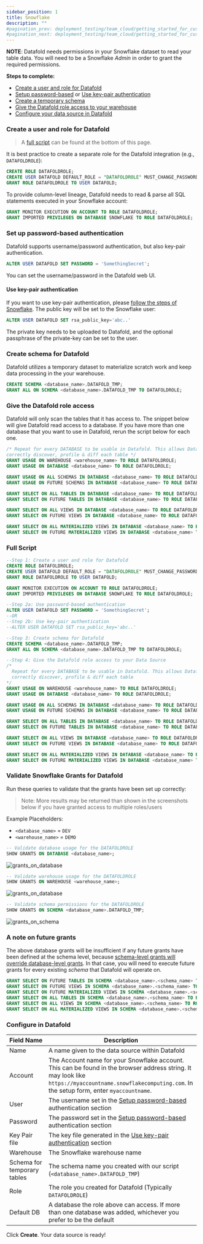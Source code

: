 ```yaml
---
sidebar_position: 1
title: Snowflake
description: ""
#pagination_prev: deployment_testing/team_cloud/getting_started_for_customers/data_sources
#pagination_next: deployment_testing/team_cloud/getting_started_for_customers/version_control
---
```

**NOTE**: Datafold needs permissions in your Snowflake dataset to read your table data. You will need to be a Snowflake *Admin* in order to grant the required permissions.

**Steps to complete:**

* [Create a user and role for Datafold](snowflake.md#create-a-user-and-role-for-datafold)
* [Setup password-based](snowflake.md#set-up-password-based-authentication) or [Use key-pair authentication](snowflake.md#use-key-pair-authentication)
* [Create a temporary schema](snowflake.md#create-schema-for-datafold)
* [Give the Datafold role access to your warehouse](snowflake.md#give-the-datafold-role-access)
* [Configure your data source in Datafold](snowflake.md#configure-in-datafold)

### Create a user and role for Datafold

> A [full script](snowflake#full-script) can be found at the bottom of this page.

It is best practice to create a separate role for the Datafold integration (e.g., `DATAFOLDROLE`):

```sql
CREATE ROLE DATAFOLDROLE;
CREATE USER DATAFOLD DEFAULT_ROLE = "DATAFOLDROLE" MUST_CHANGE_PASSWORD = FALSE;
GRANT ROLE DATAFOLDROLE TO USER DATAFOLD;
```

To provide column-level lineage, Datafold needs to read & parse all SQL statements executed in your Snowflake account:

```sql
GRANT MONITOR EXECUTION ON ACCOUNT TO ROLE DATAFOLDROLE;
GRANT IMPORTED PRIVILEGES ON DATABASE SNOWFLAKE TO ROLE DATAFOLDROLE;
```

### Set up password-based authentication

Datafold supports username/password authentication, but also key-pair authentication.

```sql
ALTER USER DATAFOLD SET PASSWORD = 'SomethingSecret';
```

You can set the username/password in the Datafold web UI.

#### Use key-pair authentication

If you want to use key-pair authentication, please [follow the steps of Snowflake](https://docs.snowflake.com/en/user-guide/key-pair-auth.html). The public key will be set to the Snowflake user:

```sql
ALTER USER DATAFOLD SET rsa_public_key='abc..'
```

The private key needs to be uploaded to Datafold, and the optional passphrase of the private-key can be set to the user.

### Create schema for Datafold

Datafold utilizes a temporary dataset to materialize scratch work and keep data processing in the your warehouse. 

```sql
CREATE SCHEMA <database_name>.DATAFOLD_TMP;
GRANT ALL ON SCHEMA <database_name>.DATAFOLD_TMP TO DATAFOLDROLE;
```

### Give the Datafold role access

Datafold will only scan the tables that it has access to. The snippet below will give Datafold read access to a database. If you have more than one database that you want to use in Datafold, rerun the script below for each one.

```sql
/* Repeat for every DATABASE to be usable in Datafold. This allows Datafold to
correctly discover, profile & diff each table */
GRANT USAGE ON WAREHOUSE <warehouse_name> TO ROLE DATAFOLDROLE;
GRANT USAGE ON DATABASE <database_name> TO ROLE DATAFOLDROLE;

GRANT USAGE ON ALL SCHEMAS IN DATABASE <database_name> TO ROLE DATAFOLDROLE;
GRANT USAGE ON FUTURE SCHEMAS IN DATABASE <database_name> TO ROLE DATAFOLDROLE;

GRANT SELECT ON ALL TABLES IN DATABASE <database_name> TO ROLE DATAFOLDROLE;
GRANT SELECT ON FUTURE TABLES IN DATABASE <database_name> TO ROLE DATAFOLDROLE;

GRANT SELECT ON ALL VIEWS IN DATABASE <database_name> TO ROLE DATAFOLDROLE;
GRANT SELECT ON FUTURE VIEWS IN DATABASE <database_name> TO ROLE DATAFOLDROLE;

GRANT SELECT ON ALL MATERIALIZED VIEWS IN DATABASE <database_name> TO ROLE DATAFOLDROLE;
GRANT SELECT ON FUTURE MATERIALIZED VIEWS IN DATABASE <database_name> TO ROLE DATAFOLDROLE;
```

### Full Script

```sql
--Step 1: Create a user and role for Datafold
CREATE ROLE DATAFOLDROLE;
CREATE USER DATAFOLD DEFAULT_ROLE = "DATAFOLDROLE" MUST_CHANGE_PASSWORD = FALSE;
GRANT ROLE DATAFOLDROLE TO USER DATAFOLD;

GRANT MONITOR EXECUTION ON ACCOUNT TO ROLE DATAFOLDROLE;
GRANT IMPORTED PRIVILEGES ON DATABASE SNOWFLAKE TO ROLE DATAFOLDROLE;

--Step 2a: Use password-based authentication
ALTER USER DATAFOLD SET PASSWORD = 'SomethingSecret';
--OR
--Step 2b: Use key-pair authentication
--ALTER USER DATAFOLD SET rsa_public_key='abc..'

--Step 3: Create schema for Datafold
CREATE SCHEMA <database_name>.DATAFOLD_TMP;
GRANT ALL ON SCHEMA <database_name>.DATAFOLD_TMP TO DATAFOLDROLE;

--Step 4: Give the Datafold role access to your Data Source
/*
  Repeat for every DATABASE to be usable in Datafold. This allows Datafold to
  correctly discover, profile & diff each table
*/
GRANT USAGE ON WAREHOUSE <warehouse_name> TO ROLE DATAFOLDROLE;
GRANT USAGE ON DATABASE <database_name> TO ROLE DATAFOLDROLE;

GRANT USAGE ON ALL SCHEMAS IN DATABASE <database_name> TO ROLE DATAFOLDROLE;
GRANT USAGE ON FUTURE SCHEMAS IN DATABASE <database_name> TO ROLE DATAFOLDROLE;

GRANT SELECT ON ALL TABLES IN DATABASE <database_name> TO ROLE DATAFOLDROLE;
GRANT SELECT ON FUTURE TABLES IN DATABASE <database_name> TO ROLE DATAFOLDROLE;

GRANT SELECT ON ALL VIEWS IN DATABASE <database_name> TO ROLE DATAFOLDROLE;
GRANT SELECT ON FUTURE VIEWS IN DATABASE <database_name> TO ROLE DATAFOLDROLE;

GRANT SELECT ON ALL MATERIALIZED VIEWS IN DATABASE <database_name> TO ROLE DATAFOLDROLE;
GRANT SELECT ON FUTURE MATERIALIZED VIEWS IN DATABASE <database_name> TO ROLE DATAFOLDROLE;
```

### Validate Snowflake Grants for Datafold

Run these queries to validate that the grants have been set up correctly:
> Note: More results may be returned than shown in the screenshots below if you have granted access to multiple roles/users

Example Placeholders:
- `<database_name>` = `DEV`
- `<warehouse_name>` = `DEMO`


```sql
-- Validate database usage for the DATAFOLDROLE
SHOW GRANTS ON DATABASE <database_name>;
```

![grants_on_database](/img/grants_on_database.png)

```sql
-- Validate warehouse usage for the DATAFOLDROLE
SHOW GRANTS ON WAREHOUSE <warehouse_name>;
```

![grants_on_database](/img/grants_on_warehouse.png)


```sql
-- Validate schema permissions for the DATAFOLDROLE
SHOW GRANTS ON SCHEMA <database_name>.DATAFOLD_TMP;
```

![grants_on_schema](/img/grants_on_schema.png)

### A note on future grants

The above database grants will be insufficient if any future grants have been defined at the schema level, because [schema-level grants will override database-level grants](https://docs.snowflake.com/en/sql-reference/sql/grant-privilege#considerations). In that case, you will need to execute future grants for every existing _schema_ that Datafold will operate on.

```sql
GRANT SELECT ON FUTURE TABLES IN SCHEMA <database_name>.<schema_name> TO ROLE DATAFOLDROLE;
GRANT SELECT ON FUTURE VIEWS IN SCHEMA <database_name>.<schema_name> TO ROLE DATAFOLDROLE;
GRANT SELECT ON FUTURE MATERIALIZED VIEWS IN SCHEMA <database_name>.<schema_name> TO ROLE DATAFOLDROLE;
GRANT SELECT ON ALL TABLES IN SCHEMA <database_name>.<schema_name> TO ROLE DATAFOLDROLE;
GRANT SELECT ON ALL VIEWS IN SCHEMA <database_name>.<schema_name> TO ROLE DATAFOLDROLE;
GRANT SELECT ON ALL MATERIALIZED VIEWS IN SCHEMA <database_name>.<schema_name> TO ROLE DATAFOLDROLE;
```

### Configure in Datafold
| Field Name      | Description |
| ----------- | ----------- |
| Name     | A name given to the data source within Datafold |
| Account   | The Account name for your Snowflake account. This can be found in the browser address string. It may look like `https://myaccountname.snowflakecomputing.com`. In the setup form, enter `myaccountname`.  |
| User   | The username set in the [Setup password-based](snowflake.md#set-up-password-based-authentication) authentication section  |
| Password   | The password set in the [Setup password-based](snowflake.md#set-up-password-based-authentication) authentication section |
| Key Pair file  | The key file generated in the [Use key-pair authentication](snowflake.md#use-key-pair-authentication) section|
| Warehouse     | The Snowflake warehouse name |
| Schema for temporary tables     | The schema name you created with our script (`<database_name>.DATAFOLD_TMP`) |
| Role     | The role you created for Datafold (Typically `DATAFOLDROLE`) |
| Default DB     | A database the role above can access. If more than one database was added, whichever you prefer to be the default |


Click **Create**. Your data source is ready!

